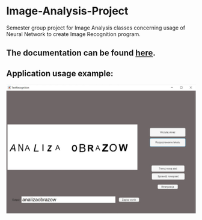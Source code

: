 # Image-Analysis-Project
Semester group project for Image Analysis classes concerning usage of Neural Network to create Image Recognition program.
## The documentation can be found [here](Dokumentacja.pdf).
## Application usage example: 
![Screenshot](screen.png)